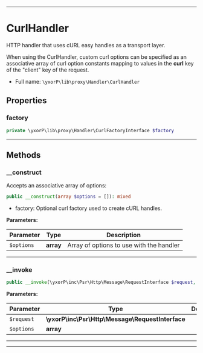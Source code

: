 ***

# CurlHandler

HTTP handler that uses cURL easy handles as a transport layer.

When using the CurlHandler, custom curl options can be specified as an
associative array of curl option constants mapping to values in the
**curl** key of the "client" key of the request.

* Full name: `\yxorP\lib\proxy\Handler\CurlHandler`



## Properties


### factory



```php
private \yxorP\lib\proxy\Handler\CurlFactoryInterface $factory
```






***

## Methods


### __construct

Accepts an associative array of options:

```php
public __construct(array $options = []): mixed
```

- factory: Optional curl factory used to create cURL handles.






**Parameters:**

| Parameter | Type | Description |
|-----------|------|-------------|
| `$options` | **array** | Array of options to use with the handler |




***

### __invoke



```php
public __invoke(\yxorP\inc\Psr\Http\Message\RequestInterface $request, array $options): mixed
```








**Parameters:**

| Parameter | Type | Description |
|-----------|------|-------------|
| `$request` | **\yxorP\inc\Psr\Http\Message\RequestInterface** |  |
| `$options` | **array** |  |




***


***

